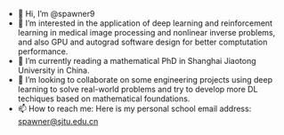 - 👋 Hi, I’m @spawner9
- 👀 I’m interested in the application of deep learning and reinforcement learning in medical image processing and nonlinear inverse problems, and also  GPU and autograd software design for better comptutation performance.  
- 🌱 I’m currently reading a mathematical PhD in Shanghai Jiaotong University in China.
- 💞️ I’m looking to collaborate on some engineering projects using deep learning to solve real-world problems and try to develop more DL techiques based on mathematical foundations.
- 📫 How to reach me: Here is my personal school email address: spawner@sjtu.edu.cn

<!---
spawner9/spawner9 is a ✨ special ✨ repository because its `README.md` (this file) appears on your GitHub profile.
You can click the Preview link to take a look at your changes.
--->
